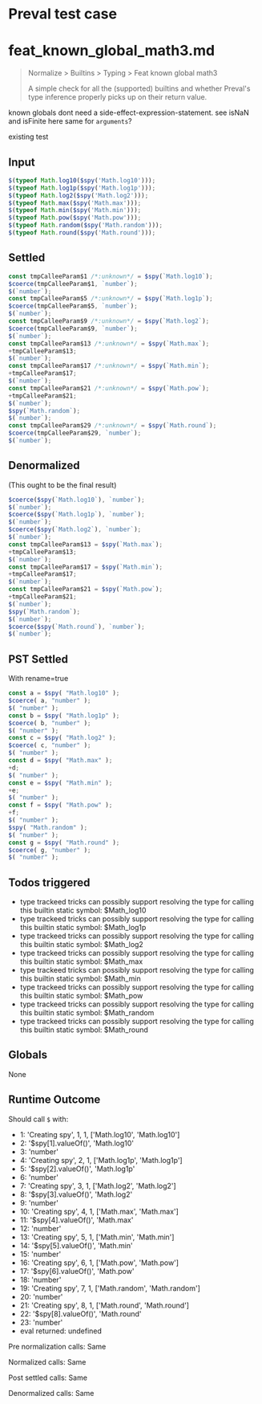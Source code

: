 # Preval test case

# feat_known_global_math3.md

> Normalize > Builtins > Typing > Feat known global math3
>
> A simple check for all the (supported) builtins and whether Preval's type inference properly picks up on their return value.

known globals dont need a side-effect-expression-statement. see isNaN and isFinite here
same for `arguments`?

existing test

## Input

`````js filename=intro
$(typeof Math.log10($spy('Math.log10')));
$(typeof Math.log1p($spy('Math.log1p')));
$(typeof Math.log2($spy('Math.log2')));
$(typeof Math.max($spy('Math.max')));
$(typeof Math.min($spy('Math.min')));
$(typeof Math.pow($spy('Math.pow')));
$(typeof Math.random($spy('Math.random')));
$(typeof Math.round($spy('Math.round')));
`````


## Settled


`````js filename=intro
const tmpCalleeParam$1 /*:unknown*/ = $spy(`Math.log10`);
$coerce(tmpCalleeParam$1, `number`);
$(`number`);
const tmpCalleeParam$5 /*:unknown*/ = $spy(`Math.log1p`);
$coerce(tmpCalleeParam$5, `number`);
$(`number`);
const tmpCalleeParam$9 /*:unknown*/ = $spy(`Math.log2`);
$coerce(tmpCalleeParam$9, `number`);
$(`number`);
const tmpCalleeParam$13 /*:unknown*/ = $spy(`Math.max`);
+tmpCalleeParam$13;
$(`number`);
const tmpCalleeParam$17 /*:unknown*/ = $spy(`Math.min`);
+tmpCalleeParam$17;
$(`number`);
const tmpCalleeParam$21 /*:unknown*/ = $spy(`Math.pow`);
+tmpCalleeParam$21;
$(`number`);
$spy(`Math.random`);
$(`number`);
const tmpCalleeParam$29 /*:unknown*/ = $spy(`Math.round`);
$coerce(tmpCalleeParam$29, `number`);
$(`number`);
`````


## Denormalized
(This ought to be the final result)

`````js filename=intro
$coerce($spy(`Math.log10`), `number`);
$(`number`);
$coerce($spy(`Math.log1p`), `number`);
$(`number`);
$coerce($spy(`Math.log2`), `number`);
$(`number`);
const tmpCalleeParam$13 = $spy(`Math.max`);
+tmpCalleeParam$13;
$(`number`);
const tmpCalleeParam$17 = $spy(`Math.min`);
+tmpCalleeParam$17;
$(`number`);
const tmpCalleeParam$21 = $spy(`Math.pow`);
+tmpCalleeParam$21;
$(`number`);
$spy(`Math.random`);
$(`number`);
$coerce($spy(`Math.round`), `number`);
$(`number`);
`````


## PST Settled
With rename=true

`````js filename=intro
const a = $spy( "Math.log10" );
$coerce( a, "number" );
$( "number" );
const b = $spy( "Math.log1p" );
$coerce( b, "number" );
$( "number" );
const c = $spy( "Math.log2" );
$coerce( c, "number" );
$( "number" );
const d = $spy( "Math.max" );
+d;
$( "number" );
const e = $spy( "Math.min" );
+e;
$( "number" );
const f = $spy( "Math.pow" );
+f;
$( "number" );
$spy( "Math.random" );
$( "number" );
const g = $spy( "Math.round" );
$coerce( g, "number" );
$( "number" );
`````


## Todos triggered


- type trackeed tricks can possibly support resolving the type for calling this builtin static symbol: $Math_log10
- type trackeed tricks can possibly support resolving the type for calling this builtin static symbol: $Math_log1p
- type trackeed tricks can possibly support resolving the type for calling this builtin static symbol: $Math_log2
- type trackeed tricks can possibly support resolving the type for calling this builtin static symbol: $Math_max
- type trackeed tricks can possibly support resolving the type for calling this builtin static symbol: $Math_min
- type trackeed tricks can possibly support resolving the type for calling this builtin static symbol: $Math_pow
- type trackeed tricks can possibly support resolving the type for calling this builtin static symbol: $Math_random
- type trackeed tricks can possibly support resolving the type for calling this builtin static symbol: $Math_round


## Globals


None


## Runtime Outcome


Should call `$` with:
 - 1: 'Creating spy', 1, 1, ['Math.log10', 'Math.log10']
 - 2: '$spy[1].valueOf()', 'Math.log10'
 - 3: 'number'
 - 4: 'Creating spy', 2, 1, ['Math.log1p', 'Math.log1p']
 - 5: '$spy[2].valueOf()', 'Math.log1p'
 - 6: 'number'
 - 7: 'Creating spy', 3, 1, ['Math.log2', 'Math.log2']
 - 8: '$spy[3].valueOf()', 'Math.log2'
 - 9: 'number'
 - 10: 'Creating spy', 4, 1, ['Math.max', 'Math.max']
 - 11: '$spy[4].valueOf()', 'Math.max'
 - 12: 'number'
 - 13: 'Creating spy', 5, 1, ['Math.min', 'Math.min']
 - 14: '$spy[5].valueOf()', 'Math.min'
 - 15: 'number'
 - 16: 'Creating spy', 6, 1, ['Math.pow', 'Math.pow']
 - 17: '$spy[6].valueOf()', 'Math.pow'
 - 18: 'number'
 - 19: 'Creating spy', 7, 1, ['Math.random', 'Math.random']
 - 20: 'number'
 - 21: 'Creating spy', 8, 1, ['Math.round', 'Math.round']
 - 22: '$spy[8].valueOf()', 'Math.round'
 - 23: 'number'
 - eval returned: undefined

Pre normalization calls: Same

Normalized calls: Same

Post settled calls: Same

Denormalized calls: Same
